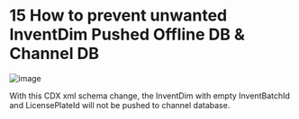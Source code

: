 # 15 How to prevent unwanted InventDim Pushed Offline DB & Channel DB

![image](https://github.com/user-attachments/assets/71c8a2ef-2d04-4742-b5df-969b90987765)

With this CDX xml schema change,  the InventDim with empty InventBatchId and LicensePlateId will not be pushed to channel database.
